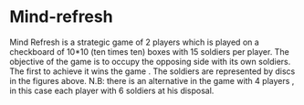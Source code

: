 # Mind-refresh
Mind Refresh is a strategic game of 2 players which is played on a checkboard of 10*10  (ten times ten) boxes with 15 soldiers per player. The objective of the game is to occupy the opposing side with its own soldiers. The first to achieve it wins the game . The soldiers are represented by discs in the figures above. N.B:  there is an alternative in the game with 4 players , in this case each player with 6 soldiers at his disposal.  
